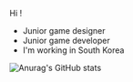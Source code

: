 Hi !

* Junior game designer
* Junior game developer
* I'm working in South Korea


![Anurag's GitHub stats](https://github-readme-stats.vercel.app/api?username=w8err&&show_icons=true&theme=dark)
